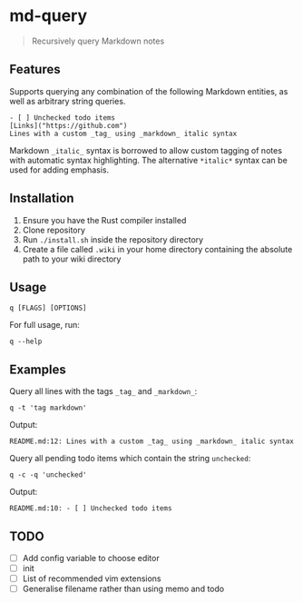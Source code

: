 # md-query

> Recursively query Markdown notes

## Features

Supports querying any combination of the following Markdown entities, as well as arbitrary string queries.

```
- [ ] Unchecked todo items
[Links]("https://github.com")
Lines with a custom _tag_ using _markdown_ italic syntax
```

Markdown `_italic_` syntax is borrowed to allow custom tagging of notes with automatic syntax highlighting. The alternative `*italic*` syntax can be used for adding emphasis.

## Installation

1. Ensure you have the Rust compiler installed
2. Clone repository
3. Run `./install.sh` inside the repository directory
4. Create a file called `.wiki` in your home directory containing the absolute path to your wiki directory

## Usage

```
q [FLAGS] [OPTIONS]
```

For full usage, run:
```
q --help
```

## Examples

Query all lines with the tags `_tag_` and `_markdown_`: 
```
q -t 'tag markdown'
```

Output:
```
README.md:12: Lines with a custom _tag_ using _markdown_ italic syntax
```

Query all pending todo items which contain the string `unchecked`:
```
q -c -q 'unchecked'
```

Output:
```
README.md:10: - [ ] Unchecked todo items
```

## TODO

- [ ] Add config variable to choose editor
- [ ] init
- [ ] List of recommended vim extensions
- [ ] Generalise filename rather than using memo and todo

